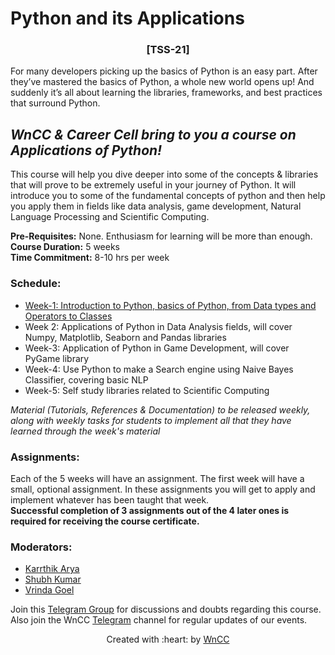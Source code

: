 # Python and its Applications
<h3 align = 'center'> [TSS-21] </h3>  

For many developers picking up the basics of Python is an easy part. After they’ve mastered the basics of Python, a whole new world opens up! And suddenly it’s all about learning the libraries, frameworks, and best practices that surround Python. 

## ***WnCC & Career Cell bring to you a course on Applications of Python!***  
This course will help you dive deeper into some of the concepts & libraries that will prove to be extremely useful in your journey of  Python. It will introduce you to some of the fundamental concepts of python and then help you apply them in fields like data analysis, game development, Natural Language Processing and Scientific Computing.

**Pre-Requisites:** None. Enthusiasm for learning will be more than enough.  
**Course Duration:**  5 weeks  
**Time Commitment:** 8-10 hrs per week
### Schedule: 
- [Week-1: Introduction to Python, basics of Python, from Data types and Operators to Classes](https://github.com/Karrthik-Arya/TSS-2021/tree/main/Python%20%26%20its%20Applications/Week-1)                                                                    
- Week 2: Applications of Python in Data Analysis fields, will cover Numpy, Matplotlib, Seaborn and Pandas libraries                                    
- Week-3: Application of Python in Game Development, will cover PyGame library                                                            
- Week-4: Use Python to make a Search engine using Naive Bayes Classifier, covering basic NLP                                                          
- Week-5: Self study libraries related to Scientific Computing

_Material (Tutorials, References & Documentation) to be released weekly, along with weekly tasks for students to implement all that they have learned through the week's material_

### Assignments:  
Each of the 5 weeks will have an assignment. The first week will have a small, optional assignment. In these assignments you will get to apply and implement whatever has been taught that week.   
**Successful completion of 3 assignments out of the 4 later ones is required for receiving the course certificate.**

### Moderators:
- [Karrthik Arya](https://www.facebook.com/karrthik.arya/)
- [Shubh Kumar](https://www.facebook.com/profile.php?id=100057361624828)
- [Vrinda Goel](https://www.facebook.com/vrinda.goel.7967/)

Join this [Telegram Group](https://t.me/joinchat/hOdnuYfjv983OGU1) for discussions and doubts regarding this course.  
Also join the WnCC [Telegram](https://t.me/joinchat/WHfOTR41RrD9DLL6) channel for regular updates of our events.

<p align="center">Created with :heart: by <a href="https://www.wncc-iitb.org/">WnCC</a></p>
